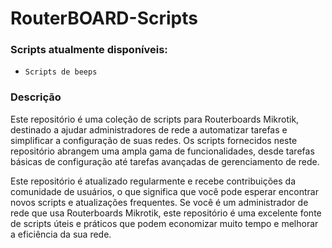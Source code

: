 # RouterBOARD-Scripts

### Scripts atualmente disponíveis:
- `Scripts de beeps`

### Descrição
Este repositório é uma coleção de scripts para Routerboards Mikrotik, destinado a ajudar administradores de rede a automatizar tarefas e simplificar a configuração de suas redes. Os scripts fornecidos neste repositório abrangem uma ampla gama de funcionalidades, desde tarefas básicas de configuração até tarefas avançadas de gerenciamento de rede.

Este repositório é atualizado regularmente e recebe contribuições da comunidade de usuários, o que significa que você pode esperar encontrar novos scripts e atualizações frequentes. Se você é um administrador de rede que usa Routerboards Mikrotik, este repositório é uma excelente fonte de scripts úteis e práticos que podem economizar muito tempo e melhorar a eficiência da sua rede.
